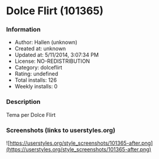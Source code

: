 # Dolce Flirt (101365)

### Information
- Author: Hallen (unknown)
- Created at: unknown
- Updated at: 5/11/2014, 3:07:34 PM
- License: NO-REDISTRIBUTION
- Category: dolceflirt
- Rating: undefined
- Total installs: 126
- Weekly installs: 0


### Description
Tema per Dolce Flirt


### Screenshots (links to userstyles.org)
![https://userstyles.org/style_screenshots/101365-after.png](https://userstyles.org/style_screenshots/101365-after.png)


